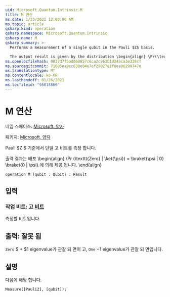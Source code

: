 ```yaml
---
uid: Microsoft.Quantum.Intrinsic.M
title: M 연산
ms.date: 1/23/2021 12:00:00 AM
ms.topic: article
qsharp.kind: operation
qsharp.namespace: Microsoft.Quantum.Intrinsic
qsharp.name: M
qsharp.summary: >-
  Performs a measurement of a single qubit in the Pauli $Z$ basis.

  The output result is given by the distribution \begin{align} \Pr(\texttt{Zero} | \ket{\psi}) = \braket{\psi | 0} \braket{0 | \psi}. \end{align}
ms.openlocfilehash: 0037d7f5ad060857c6ca2c863b1d24aca3e338cf
ms.sourcegitcommit: 71605ea9cc630e84e7ef29027e1f0ea06299747e
ms.translationtype: MT
ms.contentlocale: ko-KR
ms.lasthandoff: 01/26/2021
ms.locfileid: "98818866"
---
```

# <a name="m-operation"></a>M 연산

네임 스페이스: [Microsoft. 양자](xref:Microsoft.Quantum.Intrinsic)

패키지: [Microsoft. 양자](https://nuget.org/packages/Microsoft.Quantum.QSharp.Core)


Pauli $Z $ 기준에서 단일 고 비트를 측정 합니다.

출력 결과는 배포 \begin{align} \Pr (\texttt{Zero} | \ket{\psi}) = \braket{\psi | 0} \braket{0 | \psi}.에 의해 제공 됩니다.
\end{align}

```qsharp
operation M (qubit : Qubit) : Result
```


## <a name="input"></a>입력

### <a name="qubit--qubit"></a>작업 비트: 고 [비트](xref:microsoft.quantum.lang-ref.qubit)

측정할 비트입니다.



## <a name="output--__invalidresult__"></a>출력: __잘못 <Result> 됨__

`Zero` $ + $1 eigenvalue가 관찰 되 면이 고, `One` $-$1 eigenvalue가 관찰 되 면입니다.

## <a name="remarks"></a>설명

다음에 해당 합니다.

```qsharp
Measure([PauliZ], [qubit]);
```